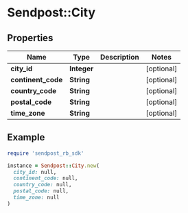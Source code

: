 # Sendpost::City

## Properties

| Name | Type | Description | Notes |
| ---- | ---- | ----------- | ----- |
| **city_id** | **Integer** |  | [optional] |
| **continent_code** | **String** |  | [optional] |
| **country_code** | **String** |  | [optional] |
| **postal_code** | **String** |  | [optional] |
| **time_zone** | **String** |  | [optional] |

## Example

```ruby
require 'sendpost_rb_sdk'

instance = Sendpost::City.new(
  city_id: null,
  continent_code: null,
  country_code: null,
  postal_code: null,
  time_zone: null
)
```

